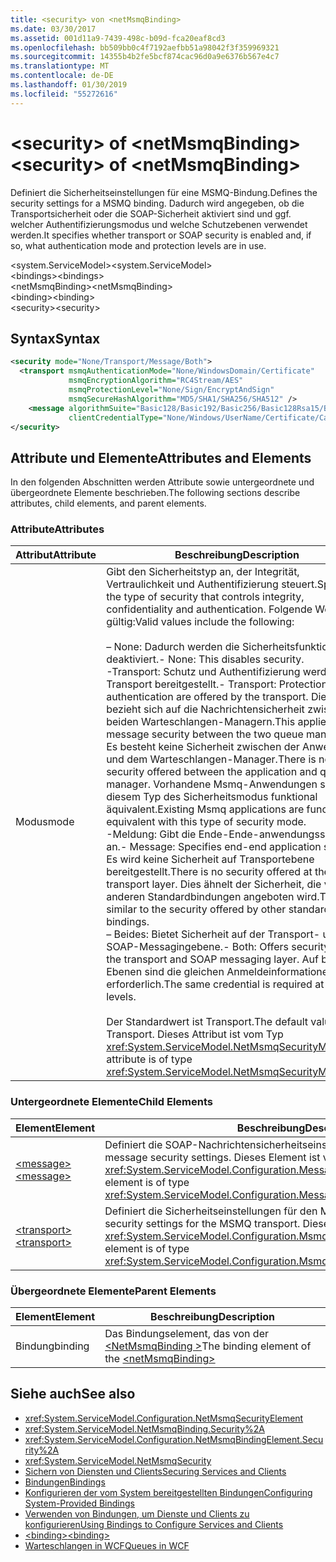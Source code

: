 ```yaml
---
title: <security> von <netMsmqBinding>
ms.date: 03/30/2017
ms.assetid: 001d11a9-7439-498c-b09d-fca20eaf8cd3
ms.openlocfilehash: bb509bb0c4f7192aefbb51a98042f3f359969321
ms.sourcegitcommit: 14355b4b2fe5bcf874cac96d0a9e6376b567e4c7
ms.translationtype: MT
ms.contentlocale: de-DE
ms.lasthandoff: 01/30/2019
ms.locfileid: "55272616"
---
```

# <a name="security-of-netmsmqbinding"></a><span data-ttu-id="40bc4-102">\<security> of \<netMsmqBinding></span><span class="sxs-lookup"><span data-stu-id="40bc4-102">\<security> of \<netMsmqBinding></span></span>
<span data-ttu-id="40bc4-103">Definiert die Sicherheitseinstellungen für eine MSMQ-Bindung.</span><span class="sxs-lookup"><span data-stu-id="40bc4-103">Defines the security settings for a MSMQ binding.</span></span> <span data-ttu-id="40bc4-104">Dadurch wird angegeben, ob die Transportsicherheit oder die SOAP-Sicherheit aktiviert sind und ggf. welcher Authentifizierungsmodus und welche Schutzebenen verwendet werden.</span><span class="sxs-lookup"><span data-stu-id="40bc4-104">It specifies whether transport or SOAP security is enabled and, if so, what authentication mode and protection levels are in use.</span></span>  
  
 <span data-ttu-id="40bc4-105">\<system.ServiceModel></span><span class="sxs-lookup"><span data-stu-id="40bc4-105">\<system.ServiceModel></span></span>  
<span data-ttu-id="40bc4-106">\<bindings></span><span class="sxs-lookup"><span data-stu-id="40bc4-106">\<bindings></span></span>  
<span data-ttu-id="40bc4-107">\<netMsmqBinding></span><span class="sxs-lookup"><span data-stu-id="40bc4-107">\<netMsmqBinding></span></span>  
<span data-ttu-id="40bc4-108">\<binding></span><span class="sxs-lookup"><span data-stu-id="40bc4-108">\<binding></span></span>  
<span data-ttu-id="40bc4-109">\<security></span><span class="sxs-lookup"><span data-stu-id="40bc4-109">\<security></span></span>  
  
## <a name="syntax"></a><span data-ttu-id="40bc4-110">Syntax</span><span class="sxs-lookup"><span data-stu-id="40bc4-110">Syntax</span></span>  
  
```xml  
<security mode="None/Transport/Message/Both">
  <transport msmqAuthenticationMode="None/WindowsDomain/Certificate"
             msmqEncryptionAlgorithm="RC4Stream/AES"
             msmqProtectionLevel="None/Sign/EncryptAndSign"
             msmqSecureHashAlgorithm="MD5/SHA1/SHA256/SHA512" />
    <message algorithmSuite="Basic128/Basic192/Basic256/Basic128Rsa15/Basic256Rsa15/TripleDes/TripleDesRsa15/Basic128Sha256/Basic192Sha256/TripleDesSha256/Basic128Sha256Rsa15/Basic192Sha256Rsa15/Basic256Sha256Rsa15/TripleDesSha256Rsa15"
             clientCredentialType="None/Windows/UserName/Certificate/CardSpace" />
</security>
```  
  
## <a name="attributes-and-elements"></a><span data-ttu-id="40bc4-111">Attribute und Elemente</span><span class="sxs-lookup"><span data-stu-id="40bc4-111">Attributes and Elements</span></span>  
 <span data-ttu-id="40bc4-112">In den folgenden Abschnitten werden Attribute sowie untergeordnete und übergeordnete Elemente beschrieben.</span><span class="sxs-lookup"><span data-stu-id="40bc4-112">The following sections describe attributes, child elements, and parent elements.</span></span>  
  
### <a name="attributes"></a><span data-ttu-id="40bc4-113">Attribute</span><span class="sxs-lookup"><span data-stu-id="40bc4-113">Attributes</span></span>  
  
|<span data-ttu-id="40bc4-114">Attribut</span><span class="sxs-lookup"><span data-stu-id="40bc4-114">Attribute</span></span>|<span data-ttu-id="40bc4-115">Beschreibung</span><span class="sxs-lookup"><span data-stu-id="40bc4-115">Description</span></span>|  
|---------------|-----------------|  
|<span data-ttu-id="40bc4-116">Modus</span><span class="sxs-lookup"><span data-stu-id="40bc4-116">mode</span></span>|<span data-ttu-id="40bc4-117">Gibt den Sicherheitstyp an, der Integrität, Vertraulichkeit und Authentifizierung steuert.</span><span class="sxs-lookup"><span data-stu-id="40bc4-117">Specifies the type of security that controls integrity, confidentiality and authentication.</span></span> <span data-ttu-id="40bc4-118">Folgende Werte sind gültig:</span><span class="sxs-lookup"><span data-stu-id="40bc4-118">Valid values include the following:</span></span><br /><br /> <span data-ttu-id="40bc4-119">– None: Dadurch werden die Sicherheitsfunktionen deaktiviert.</span><span class="sxs-lookup"><span data-stu-id="40bc4-119">-   None: This disables security.</span></span><br /><span data-ttu-id="40bc4-120">-Transport: Schutz und Authentifizierung werden vom Transport bereitgestellt.</span><span class="sxs-lookup"><span data-stu-id="40bc4-120">-   Transport: Protection and authentication are offered by the transport.</span></span> <span data-ttu-id="40bc4-121">Dies bezieht sich auf die Nachrichtensicherheit zwischen beiden Warteschlangen-Managern.</span><span class="sxs-lookup"><span data-stu-id="40bc4-121">This applies to the message security between the two queue managers.</span></span> <span data-ttu-id="40bc4-122">Es besteht keine Sicherheit zwischen der Anwendung und dem Warteschlangen-Manager.</span><span class="sxs-lookup"><span data-stu-id="40bc4-122">There is no security offered between the application and queue manager.</span></span> <span data-ttu-id="40bc4-123">Vorhandene Msmq-Anwendungen sind mit diesem Typ des Sicherheitsmodus funktional äquivalent.</span><span class="sxs-lookup"><span data-stu-id="40bc4-123">Existing Msmq applications are functionally equivalent with this type of security mode.</span></span><br /><span data-ttu-id="40bc4-124">-Meldung: Gibt die Ende-Ende-anwendungssicherheit an.</span><span class="sxs-lookup"><span data-stu-id="40bc4-124">-   Message: Specifies end-end application security.</span></span> <span data-ttu-id="40bc4-125">Es wird keine Sicherheit auf Transportebene bereitgestellt.</span><span class="sxs-lookup"><span data-stu-id="40bc4-125">There is no security offered at the transport layer.</span></span> <span data-ttu-id="40bc4-126">Dies ähnelt der Sicherheit, die von anderen Standardbindungen angeboten wird.</span><span class="sxs-lookup"><span data-stu-id="40bc4-126">This is similar to the security offered by other standard bindings.</span></span><br /><span data-ttu-id="40bc4-127">– Beides: Bietet Sicherheit auf der Transport- und SOAP-Messagingebene.</span><span class="sxs-lookup"><span data-stu-id="40bc4-127">-   Both: Offers security at both the transport and SOAP messaging layer.</span></span> <span data-ttu-id="40bc4-128">Auf beiden Ebenen sind die gleichen Anmeldeinformationen erforderlich.</span><span class="sxs-lookup"><span data-stu-id="40bc4-128">The same credential is required at both the levels.</span></span><br /><br /> <span data-ttu-id="40bc4-129">Der Standardwert ist Transport.</span><span class="sxs-lookup"><span data-stu-id="40bc4-129">The default value is Transport.</span></span> <span data-ttu-id="40bc4-130">Dieses Attribut ist vom Typ <xref:System.ServiceModel.NetMsmqSecurityMode>.</span><span class="sxs-lookup"><span data-stu-id="40bc4-130">This attribute is of type <xref:System.ServiceModel.NetMsmqSecurityMode>.</span></span>|  
  
### <a name="child-elements"></a><span data-ttu-id="40bc4-131">Untergeordnete Elemente</span><span class="sxs-lookup"><span data-stu-id="40bc4-131">Child Elements</span></span>  
  
|<span data-ttu-id="40bc4-132">Element</span><span class="sxs-lookup"><span data-stu-id="40bc4-132">Element</span></span>|<span data-ttu-id="40bc4-133">Beschreibung</span><span class="sxs-lookup"><span data-stu-id="40bc4-133">Description</span></span>|  
|-------------|-----------------|  
|[<span data-ttu-id="40bc4-134">\<message></span><span class="sxs-lookup"><span data-stu-id="40bc4-134">\<message></span></span>](../../../../../docs/framework/configure-apps/file-schema/wcf/message-of-netmsmqbinding.md)|<span data-ttu-id="40bc4-135">Definiert die SOAP-Nachrichtensicherheitseinstellungen.</span><span class="sxs-lookup"><span data-stu-id="40bc4-135">Defines the SOAP message security settings.</span></span> <span data-ttu-id="40bc4-136">Dieses Element ist vom Typ <xref:System.ServiceModel.Configuration.MessageSecurityOverMsmqElement>.</span><span class="sxs-lookup"><span data-stu-id="40bc4-136">This element is of type <xref:System.ServiceModel.Configuration.MessageSecurityOverMsmqElement>.</span></span>|  
|[<span data-ttu-id="40bc4-137">\<transport></span><span class="sxs-lookup"><span data-stu-id="40bc4-137">\<transport></span></span>](../../../../../docs/framework/configure-apps/file-schema/wcf/transport-of-netmsmqbinding.md)|<span data-ttu-id="40bc4-138">Definiert die Sicherheitseinstellungen für den MSMQ-Transport.</span><span class="sxs-lookup"><span data-stu-id="40bc4-138">Defines the security settings for the MSMQ transport.</span></span> <span data-ttu-id="40bc4-139">Dieses Element ist vom Typ <xref:System.ServiceModel.Configuration.MsmqTransportSecurityElement>.</span><span class="sxs-lookup"><span data-stu-id="40bc4-139">This element is of type <xref:System.ServiceModel.Configuration.MsmqTransportSecurityElement>.</span></span>|  
  
### <a name="parent-elements"></a><span data-ttu-id="40bc4-140">Übergeordnete Elemente</span><span class="sxs-lookup"><span data-stu-id="40bc4-140">Parent Elements</span></span>  
  
|<span data-ttu-id="40bc4-141">Element</span><span class="sxs-lookup"><span data-stu-id="40bc4-141">Element</span></span>|<span data-ttu-id="40bc4-142">Beschreibung</span><span class="sxs-lookup"><span data-stu-id="40bc4-142">Description</span></span>|  
|-------------|-----------------|  
|<span data-ttu-id="40bc4-143">Bindung</span><span class="sxs-lookup"><span data-stu-id="40bc4-143">binding</span></span>|<span data-ttu-id="40bc4-144">Das Bindungselement, das von der [ \<NetMsmqBinding >](../../../../../docs/framework/configure-apps/file-schema/wcf/netmsmqbinding.md)</span><span class="sxs-lookup"><span data-stu-id="40bc4-144">The binding element of the [\<netMsmqBinding>](../../../../../docs/framework/configure-apps/file-schema/wcf/netmsmqbinding.md)</span></span>|  
  
## <a name="see-also"></a><span data-ttu-id="40bc4-145">Siehe auch</span><span class="sxs-lookup"><span data-stu-id="40bc4-145">See also</span></span>
- <xref:System.ServiceModel.Configuration.NetMsmqSecurityElement>
- <xref:System.ServiceModel.NetMsmqBinding.Security%2A>
- <xref:System.ServiceModel.Configuration.NetMsmqBindingElement.Security%2A>
- <xref:System.ServiceModel.NetMsmqSecurity>
- [<span data-ttu-id="40bc4-146">Sichern von Diensten und Clients</span><span class="sxs-lookup"><span data-stu-id="40bc4-146">Securing Services and Clients</span></span>](../../../../../docs/framework/wcf/feature-details/securing-services-and-clients.md)
- [<span data-ttu-id="40bc4-147">Bindungen</span><span class="sxs-lookup"><span data-stu-id="40bc4-147">Bindings</span></span>](../../../../../docs/framework/wcf/bindings.md)
- [<span data-ttu-id="40bc4-148">Konfigurieren der vom System bereitgestellten Bindungen</span><span class="sxs-lookup"><span data-stu-id="40bc4-148">Configuring System-Provided Bindings</span></span>](../../../../../docs/framework/wcf/feature-details/configuring-system-provided-bindings.md)
- [<span data-ttu-id="40bc4-149">Verwenden von Bindungen, um Dienste und Clients zu konfigurieren</span><span class="sxs-lookup"><span data-stu-id="40bc4-149">Using Bindings to Configure Services and Clients</span></span>](../../../../../docs/framework/wcf/using-bindings-to-configure-services-and-clients.md)
- [<span data-ttu-id="40bc4-150">\<binding></span><span class="sxs-lookup"><span data-stu-id="40bc4-150">\<binding></span></span>](../../../../../docs/framework/misc/binding.md)
- [<span data-ttu-id="40bc4-151">Warteschlangen in WCF</span><span class="sxs-lookup"><span data-stu-id="40bc4-151">Queues in WCF</span></span>](../../../../../docs/framework/wcf/feature-details/queues-in-wcf.md)

